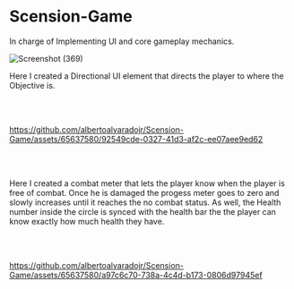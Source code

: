 # Scension-Game

In charge of Implementing UI and core gameplay mechanics.



![Screenshot (369)](https://github.com/albertoalvaradojr/Scension-Game/assets/65637580/a14dbee3-0a36-453c-91bb-356ef0a401cb)


Here I created a Directional UI element that directs the player to where the Objective is.

<br>
<br>


https://github.com/albertoalvaradojr/Scension-Game/assets/65637580/92549cde-0327-41d3-af2c-ee07aee9ed62

<br>
<br>

Here I created a combat meter that lets the player know when the player is free of combat. Once he is damaged the progess meter goes to zero and slowly increases until it reaches the no combat status. As well, the Health number inside the circle is synced with the health bar the the player can know exactly how much health they have.

<br>
<br>

https://github.com/albertoalvaradojr/Scension-Game/assets/65637580/a97c6c70-738a-4c4d-b173-0806d97945ef

